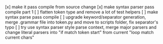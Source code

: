 
[x] make it pass compile from source change
[x] make syntax parser pass compile part 1
[ ] flatten token type and remove a lot of test helpers
[ ] make syntax parse pass compile
[ ] upgrade keyword/separator generation, merge .grammar file into token.py and move to scripts folder, fix separator's typo
[ ] try use syntax parser style parse context, merge major parsers and change literal parsers into "if match token start" from current "loop match current chars"